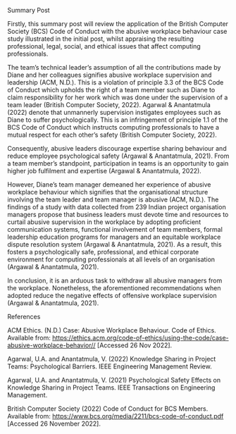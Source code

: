 Summary Post 

Firstly, this summary post will review the application of the British Computer Society (BCS) Code of Conduct with the abusive workplace behaviour case study illustrated in the initial post, whilst appraising the resulting professional, legal, social, and ethical issues that affect computing professionals. 

The team’s technical leader’s assumption of all the contributions made by Diane and her colleagues signifies abusive workplace supervision and leadership (ACM, N.D.). This is a violation of principle 3.3 of the BCS Code of Conduct which upholds the right of a team member such as Diane to claim responsibility for her work which was done under the supervision of a team leader (British Computer Society, 2022). Agarwal & Anantatmula (2022) denote that unmannerly supervision instigates employees such as Diane to suffer psychologically. This is an infringement of principle 1.1 of the BCS Code of Conduct which instructs computing professionals to have a mutual respect for each other’s safety (British Computer Society, 2022).  


Consequently, abusive leaders discourage expertise sharing behaviour and reduce employee psychological safety (Argawal & Anantatmula, 2021). From a team member’s standpoint, participation in teams is an opportunity to gain higher job fulfilment and expertise (Argawal & Anantatmula, 2022).

However, Diane’s team manager demeaned her experience of abusive workplace behaviour which signifies that the organisational structure involving the team leader and team manager is abusive (ACM, N.D.). The findings of a study with data collected from 239 Indian project organisation managers propose that business leaders must devote time and resources to curtail abusive supervision in the workplace by adopting proficient communication systems, functional involvement of team members, formal leadership education programs for managers and an equitable workplace dispute resolution system (Argawal & Anantatmula, 2021). As a result, this fosters a psychologically safe, professional, and ethical corporate environment for computing professionals at all levels of an organisation (Argawal & Anantatmula, 2021).
 
In conclusion, it is an arduous task to withdraw all abusive managers from the workplace. Nonetheless, the aforementioned recommendations when adopted reduce the negative effects of offensive workplace supervision (Argawal & Anantatmula, 2021).   

 

  
References

 

ACM Ethics. (N.D.) Case: Abusive Workplace Behaviour. Code of Ethics. Available from: https://ethics.acm.org/code-of-ethics/using-the-code/case-abusive-workplace-behavior// [Accessed 26 Nov 2022].

 

Agarwal, U.A. and Anantatmula, V. (2022) Knowledge Sharing in Project Teams: Psychological Barriers. IEEE Engineering Management Review.

 

Agarwal, U.A. and Anantatmula, V. (2021) Psychological Safety Effects on Knowledge Sharing in Project Teams. IEEE Transactions on Engineering Management.

 

British Computer Society (2022) Code of Conduct for BCS Members. Available from: https://www.bcs.org/media/2211/bcs-code-of-conduct.pdf [Accessed 26 November 2022].
